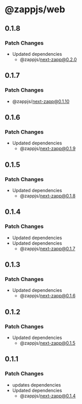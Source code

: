 # @zappjs/web

## 0.1.8

### Patch Changes

- Updated dependencies
  - @zappjs/next-zapp@0.2.0

## 0.1.7

### Patch Changes

- @zappjs/next-zapp@0.1.10

## 0.1.6

### Patch Changes

- Updated dependencies
  - @zappjs/next-zapp@0.1.9

## 0.1.5

### Patch Changes

- Updated dependencies
  - @zappjs/next-zapp@0.1.8

## 0.1.4

### Patch Changes

- Updated dependencies
- Updated dependencies
  - @zappjs/next-zapp@0.1.7

## 0.1.3

### Patch Changes

- Updated dependencies
  - @zappjs/next-zapp@0.1.6

## 0.1.2

### Patch Changes

- Updated dependencies
  - @zappjs/next-zapp@0.1.5

## 0.1.1

### Patch Changes

- updates dependencies
- Updated dependencies
  - @zappjs/next-zapp@0.1.4
